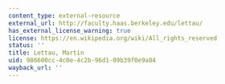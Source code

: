 ```yaml
---
content_type: external-resource
external_url: http://faculty.haas.berkeley.edu/lettau/
has_external_license_warning: true
license: https://en.wikipedia.org/wiki/All_rights_reserved
status: ''
title: Lettau, Martin
uid: 986600cc-4c0e-4c2b-96d1-09b39f0e9a84
wayback_url: ''
---
```

